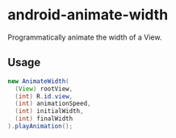 # android-animate-width
Programmatically animate the width of a View.

## Usage
```java
new AnimateWidth(
  (View) rootView,
  (int) R.id.view,
  (int) animationSpeed,
  (int) initialWidth,
  (int) finalWidth
).playAnimation();
```